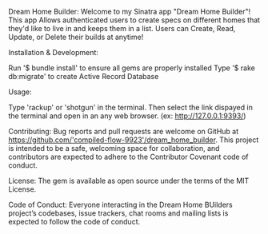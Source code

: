 Dream Home Builder:
Welcome to my Sinatra app "Dream Home Builder"! This app Allows authenticated users to create specs on different homes that they'd like to live in and keeps them in a list. Users can Create, Read, Update, or Delete their builds at anytime!

Installation & Development:

Run '$ bundle install' to ensure all gems are properly installed
Type '$ rake db:migrate' to create Active Record Database


Usage:

Type 'rackup' or 'shotgun' in the terminal. Then select the link dispayed in the terminal and open in an any web browser. (ex: http://127.0.0.1:9393/)



Contributing:
Bug reports and pull requests are welcome on GitHub at https://github.com/'compiled-flow-9923'/dream_home_builder. This project is intended to be a safe, welcoming space for collaboration, and contributors are expected to adhere to the Contributor Covenant code of conduct.

License:
The gem is available as open source under the terms of the MIT License.

Code of Conduct:
Everyone interacting in the Dream Home BUilders project’s codebases, issue trackers, chat rooms and mailing lists is expected to follow the code of conduct.